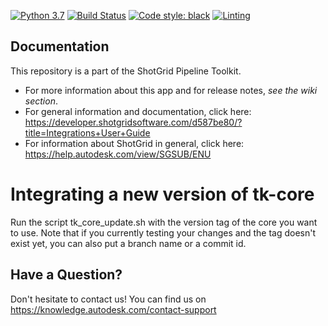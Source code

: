 [![Python 3.7](https://img.shields.io/badge/python-2.7%20%7C%203.7-blue.svg)](https://www.python.org/)
[![Build Status](https://dev.azure.com/shotgun-ecosystem/Toolkit/_apis/build/status/Frameworks/tk-framework-desktopstartup?branchName=master)](https://dev.azure.com/shotgun-ecosystem/Toolkit/_build/latest?definitionId=76&branchName=master)
[![Code style: black](https://img.shields.io/badge/code%20style-black-000000.svg)](https://github.com/psf/black)
[![Linting](https://img.shields.io/badge/PEP8%20by-Hound%20CI-a873d1.svg)](https://houndci.com)

## Documentation
This repository is a part of the ShotGrid Pipeline Toolkit.

- For more information about this app and for release notes, *see the wiki section*.
- For general information and documentation, click here: https://developer.shotgridsoftware.com/d587be80/?title=Integrations+User+Guide
- For information about ShotGrid in general, click here: https://help.autodesk.com/view/SGSUB/ENU

# Integrating a new version of tk-core

Run the script tk_core_update.sh with the version tag of the core you want to use. Note that if you currently testing your changes and the tag doesn't exist yet, you can also put a branch name or a commit id.


## Have a Question?
Don't hesitate to contact us! You can find us on https://knowledge.autodesk.com/contact-support
